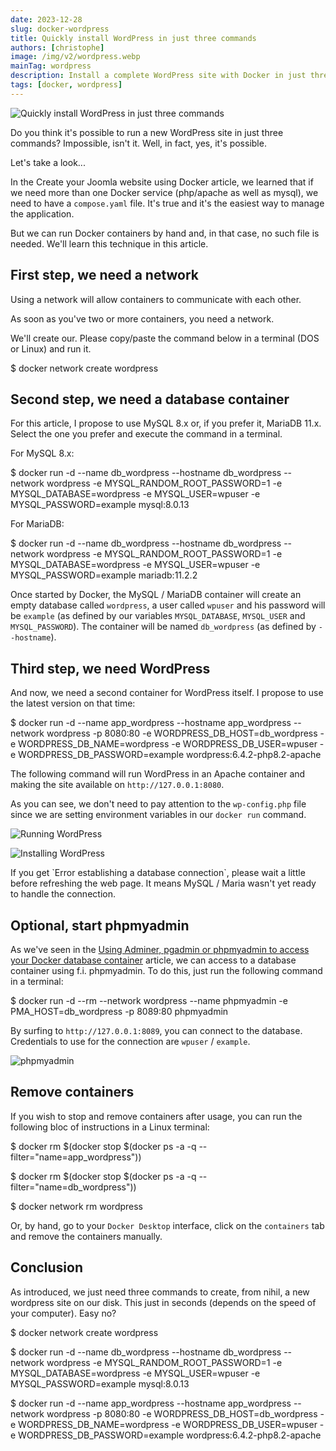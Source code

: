 ```yaml
---
date: 2023-12-28
slug: docker-wordpress
title: Quickly install WordPress in just three commands
authors: [christophe]
image: /img/v2/wordpress.webp
mainTag: wordpress
description: Install a complete WordPress site with Docker in just three simple commands. Learn how to set up the network, database (MySQL/MariaDB), and WordPress container quickly and easily.
tags: [docker, wordpress]
---
```

![Quickly install WordPress in just three commands](/img/v2/wordpress.webp)

Do you think it's possible to run a new WordPress site in just three commands?  Impossible, isn't it. Well, in fact, yes, it's possible.

Let's take a look...

<!-- truncate -->

In the <Link to="/blog/docker-joomla">Create your Joomla website using Docker</Link> article, we learned that if we need more than one Docker service (php/apache as well as mysql), we need to have a `compose.yaml` file. It's true and it's the easiest way to manage the application.

But we can run Docker containers by hand and, in that case, no such file is needed. We'll learn this technique in this article.

## First step, we need a network

Using a network will allow containers to communicate with each other.

<AlertBox variant="caution" title="You need a network, don't skip">
As soon as you've two or more containers, you need a network.

</AlertBox>

We'll create our. Please copy/paste the command below in a terminal (DOS or Linux) and run it.

<Terminal>
$ docker network create wordpress
</Terminal>

## Second step, we need a database container

For this article, I propose to use MySQL 8.x or, if you prefer it, MariaDB 11.x. Select the one you prefer and execute the command in a terminal.

For MySQL 8.x:

<Terminal>
$ docker run -d --name db_wordpress --hostname db_wordpress --network wordpress -e MYSQL_RANDOM_ROOT_PASSWORD=1 -e MYSQL_DATABASE=wordpress -e MYSQL_USER=wpuser -e MYSQL_PASSWORD=example mysql:8.0.13
</Terminal>

For MariaDB:

<Terminal>
$ docker run -d --name db_wordpress --hostname db_wordpress --network wordpress -e MYSQL_RANDOM_ROOT_PASSWORD=1 -e MYSQL_DATABASE=wordpress -e MYSQL_USER=wpuser -e MYSQL_PASSWORD=example mariadb:11.2.2
</Terminal>

Once started by Docker, the MySQL / MariaDB container will create an empty database called `wordpress`, a user called `wpuser` and his password will be `example` (as defined by our variables `MYSQL_DATABASE`, `MYSQL_USER` and `MYSQL_PASSWORD`). The container will be named `db_wordpress` (as defined by `--hostname`).

## Third step, we need WordPress

And now, we need a second container for WordPress itself. I propose to use the latest version on that time:

<Terminal>
$ docker run -d --name app_wordpress --hostname app_wordpress --network wordpress -p 8080:80 -e WORDPRESS_DB_HOST=db_wordpress -e WORDPRESS_DB_NAME=wordpress -e WORDPRESS_DB_USER=wpuser -e WORDPRESS_DB_PASSWORD=example wordpress:6.4.2-php8.2-apache
</Terminal>

The following command will run WordPress in an Apache container and making the site available on `http://127.0.0.1:8080`.

As you can see, we don't need to pay attention to the `wp-config.php` file since we are setting environment variables in our `docker run` command.

![Running WordPress](./images/run_wp.png)

![Installing WordPress](./images/installing_wordpress.png)

<AlertBox variant="info" title="Error establishing a database connection">
If you get `Error establishing a database connection`, please wait a little before refreshing the web page. It means MySQL / Maria wasn't yet ready to handle the connection.

</AlertBox>

## Optional, start phpmyadmin

As we've seen in the [Using Adminer, pgadmin or phpmyadmin to access your Docker database container](docker-adminer-pgadmin-phpmyadmin) article, we can access to a database container using f.i. phpmyadmin. To do this, just run the following command in a terminal:

<Terminal>
$ docker run -d --rm --network wordpress --name phpmyadmin -e PMA_HOST=db_wordpress -p 8089:80 phpmyadmin
</Terminal>

By surfing to `http://127.0.0.1:8089`, you can connect to the database. Credentials to use for the connection are `wpuser` / `example`.

![phpmyadmin](./images/phpmyadmin.png)

## Remove containers

If you wish to stop and remove containers after usage, you can run the following bloc of instructions in a Linux terminal:

<Terminal>
$ docker rm $(docker stop $(docker ps -a -q --filter="name=app_wordpress"))

$ docker rm $(docker stop $(docker ps -a -q --filter="name=db_wordpress"))

$ docker network rm wordpress

</Terminal>

Or, by hand, go to your `Docker Desktop` interface, click on the `containers` tab and remove the containers manually.

## Conclusion

As introduced, we just need three commands to create, from nihil, a new wordpress site on our disk. This just in seconds (depends on the speed of your computer). Easy no?

<Terminal>
$ docker network create wordpress

$ docker run -d --name db_wordpress --hostname db_wordpress --network wordpress -e MYSQL_RANDOM_ROOT_PASSWORD=1 -e MYSQL_DATABASE=wordpress -e MYSQL_USER=wpuser -e MYSQL_PASSWORD=example mysql:8.0.13

$ docker run -d --name app_wordpress --hostname app_wordpress --network wordpress -p 8080:80 -e WORDPRESS_DB_HOST=db_wordpress -e WORDPRESS_DB_NAME=wordpress -e WORDPRESS_DB_USER=wpuser -e WORDPRESS_DB_PASSWORD=example wordpress:6.4.2-php8.2-apache
</Terminal>
